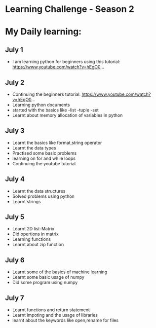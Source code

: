 # Learning Challenge - Season 2



# My Daily learning: 

## July 1
- I am learning python for beginners using this tutorial:  https://www.youtube.com/watch?v=hEgO0...
## July 2
 - Continuing the beginners tutorial: https://www.youtube.com/watch?v=hEgO0...
 - Learning python documents
 - started with the basics like
    -list
    -tuple
    -set
  - Learnt about memory allocation of variables in python
## July 3
 - Learnt the basics like format,string operator
 - Learnt the data types
 - Practised some basic problems
 - learning on for and while loops
 - Continuing the youtube tutorial
## July 4
  - Learnt the data structures
  - Solved problems using python
  - Learnt strings
## July 5
  - Learnt 2D list-Matrix
  - Did opertions in matrix
  - Learning functions
  - Learnt about zip function
## July 6
  - Learnt some of the basics of machine learning
  - Learnt some basic usage of numpy
  - Did some program using numpy
## July 7
   - Learnt functions and return statement
   - Learnt impoting and the usage of libraries
   - learnt about the keywords like open,rename for files
   
